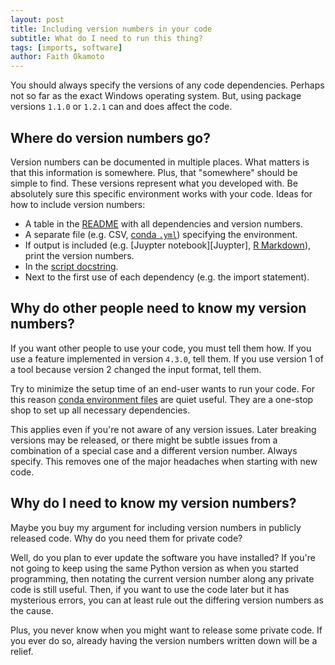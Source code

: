 ```yaml
---
layout: post
title: Including version numbers in your code
subtitle: What do I need to run this thing?
tags: [imports, software]
author: Faith Okamoto
---
```


You should always specify the versions of any code dependencies. Perhaps not so
far as the exact Windows operating system. But, using package versions `1.1.0`
or `1.2.1` can and does affect the code.

## Where do version numbers go?

Version numbers can be documented in multiple places. What matters is that this
information is somewhere. Plus, that "somewhere" should be simple to find. These
versions represent what you developed with. Be absolutely sure this specific
environment works with your code. Ideas for how to include version numbers:

- A table in the [README][README] with all dependencies and version numbers.
- A separate file (e.g. CSV, [conda `.yml`][Conda]) specifying the environment.
- If output is included (e.g. [Juypter notebook][Juypter], [R Markdown][RMark]),
print the version numbers.
- In the [script docstring][ScriptDocstrings].
- Next to the first use of each dependency (e.g. the import statement).

## Why do other people need to know my version numbers?

If you want other people to use your code, you must tell them how. If you use a
feature implemented in version `4.3.0`, tell them. If you use version 1 of a
tool because version 2 changed the input format, tell them.

Try to minimize the setup time of an end-user wants to run your code. For this
reason [conda environment files][Conda] are quiet useful. They are a one-stop
shop to set up all necessary dependencies.

This applies even if you're not aware of any version issues. Later breaking
versions may be released, or there might be subtle issues from a combination of
a special case and a different version number. Always specify. This removes one
of the major headaches when starting with new code.

## Why do I need to know my version numbers?

Maybe you buy my argument for including version numbers in publicly released
code. Why do you need them for private code?

Well, do you plan to ever update the software you have installed? If you're not
going to keep using the same Python version as when you started programming,
then notating the current version number along any private code is still useful.
Then, if you want to use the code later but it has mysterious errors, you can at
least rule out the differing version numbers as the cause.

Plus, you never know when you might want to release some private code. If you
ever do so, already having the version numbers written down will be a relief.

[Conda]: https://docs.conda.io/projects/conda/en/latest/user-guide/tasks/manage-environments.html#sharing-an-environment
[Jupyter]: https://jupyter.org/
[README]: https://www.makeareadme.com/
[RMark]: https://rmarkdown.rstudio.com/
[ScriptDocstrings]: https://faithokamoto.github.io/2024-09-24-script-docstrings/